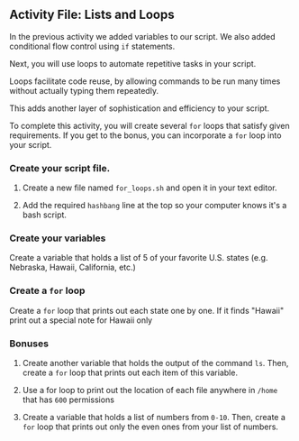 ## Activity File: Lists and Loops

In the previous activity we added variables to our script.  We also added conditional flow control using `if` statements.

Next, you will use loops to automate repetitive tasks in your script.

Loops facilitate code reuse, by allowing commands to be run many times without actually typing them repeatedly.

This adds another layer of sophistication and efficiency to your script.

To complete this activity, you will create several `for` loops that satisfy given requirements. If you get to the bonus, you can incorporate a `for` loop into your script.

### Create your script file.

1. Create a new file named `for_loops.sh` and open it in your text editor.

2. Add the required `hashbang` line at the top so your computer knows it's a bash script.

### Create your variables

Create a variable that holds a list of 5 of your favorite U.S. states (e.g. Nebraska, Hawaii, California, etc.)

### Create a `for` loop

Create a `for` loop that prints out each state one by one. If it finds "Hawaii" print out a special note for Hawaii only

### Bonuses
1. Create another variable that holds the output of the command `ls`. Then, create a `for` loop that prints out each item of this variable.

2. Use a for loop to print out the location of each file anywhere in `/home` that has `600` permissions
 
3. Create a variable that holds a list of numbers from `0-10`. Then, create a `for` loop that prints out only the even ones from your list of numbers.

